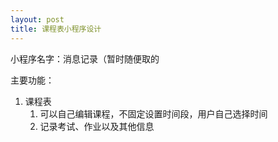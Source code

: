 ```yaml
---
layout: post
title: 课程表小程序设计
---
```


小程序名字：消息记录（暂时随便取的

主要功能：

1. 课程表
   1. 可以自己编辑课程，不固定设置时间段，用户自己选择时间
   2. 记录考试、作业以及其他信息